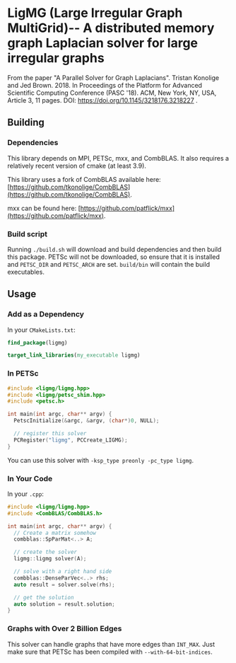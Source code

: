 # LigMG (Large Irregular Graph MultiGrid)-- A distributed memory graph Laplacian solver for large irregular graphs

From the paper "A Parallel Solver for Graph Laplacians". Tristan Konolige and Jed Brown. 2018. In Proceedings of the Platform for Advanced Scientific Computing Conference (PASC '18). ACM, New York, NY, USA, Article 3, 11 pages. DOI: https://doi.org/10.1145/3218176.3218227 .


## Building

### Dependencies

This library depends on MPI, PETSc, mxx, and CombBLAS. It also requires a relatively recent version of cmake (at least 3.9).

This library uses a fork of CombBLAS available here: [https://github.com/tkonolige/CombBLAS](https://github.com/tkonolige/CombBLAS).

mxx can be found here: [https://github.com/patflick/mxx](https://github.com/patflick/mxx).

### Build script

Running `./build.sh` will download and build dependencies and then build this package. PETSc will not be downloaded, so ensure that it is installed and `PETSC_DIR` and `PETSC_ARCH` are set. `build/bin` will contain the build executables.


## Usage

### Add as a Dependency

In your `CMakeLists.txt`:

```cmake
find_package(ligmg)

target_link_libraries(my_executable ligmg)
```

### In PETSc

```cpp
#include <ligmg/ligmg.hpp>
#include <ligmg/petsc_shim.hpp>
#include <petsc.h>

int main(int argc, char** argv) {
  PetscInitialize(&argc, &argv, (char*)0, NULL);

  // register this solver
  PCRegister("ligmg", PCCreate_LIGMG);
}
```

You can use this solver with `-ksp_type preonly -pc_type ligmg`.

### In Your Code

In your `.cpp`:
```cpp
#include <ligmg/ligmg.hpp>
#include <CombBLAS/CombBLAS.h>

int main(int argc, char** argv) {
  // Create a matrix somehow
  combblas::SpParMat<..> A;

  // create the solver
  ligmg::ligmg solver(A);

  // solve with a right hand side
  combblas::DenseParVec<..> rhs;
  auto result = solver.solve(rhs);

  // get the solution
  auto solution = result.solution;
}
```

### Graphs with Over 2 Billion Edges

This solver can handle graphs that have more edges than `INT_MAX`. Just make sure that PETSc has been compiled with `--with-64-bit-indices`.
